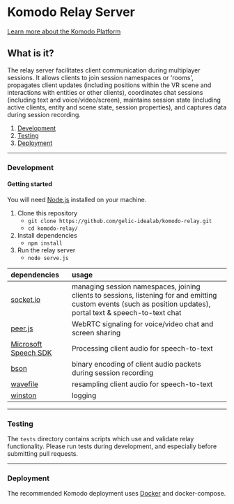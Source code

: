 # Komodo Relay Server

[Learn more about the Komodo Platform](https://github.com/gelic-idealab/komodo-docs)

## What is it?
The relay server facilitates client communication during multiplayer sessions. It allows clients to join session namespaces or 'rooms', propagates client updates (including positions within the VR scene and interactions with entities or other clients), coordinates chat sessions (including text and voice/video/screen), maintains session state (including active clients, entity and scene state, session properties), and captures data during session recording. 

1. [Development](#development)
2. [Testing](#testing)
2. [Deployment](#deployment)

_______________
<a name="development"></a>
### Development
#### Getting started
You will need [Node.js](https://nodejs.org/en/download/) installed on your machine.
1. Clone this repository
    * `git clone https://github.com/gelic-idealab/komodo-relay.git`
    * `cd komodo-relay/`
2. Install dependencies
    * `npm install`
3. Run the relay server
    * `node serve.js`

| dependencies | usage |
|:---------------------------------------------------|:------|
| [socket.io](https://github.com/socketio/socket.io) | managing session namespaces, joining clients to sessions, listening for and emitting custom events (such as position updates), portal text & speech-to-text chat |
| [peer.js](https://github.com/peers/peerjs)         | WebRTC signaling for voice/video chat and screen sharing |
| [Microsoft Speech SDK](https://docs.microsoft.com/en-us/javascript/api/microsoft-cognitiveservices-speech-sdk/?view=azure-node-latest) | Processing client audio for speech-to-text |
| [bson](https://github.com/mongodb/js-bson) | binary encoding of client audio packets during session recording | 
| [wavefile](https://github.com/rochars/wavefile) | resampling client audio for speech-to-text | 
| [winston](https://github.com/winstonjs/winston) | logging | 

_______________
<a name="testing"></a>
### Testing
The `tests` directory contains scripts which use and validate relay functionality. Please run tests during development, and especially before submitting pull requests.  
______________
<a name="deployment"></a>
### Deployment
The recommended Komodo deployment uses [Docker](https://www.docker.com/products/container-runtime) and docker-compose.  